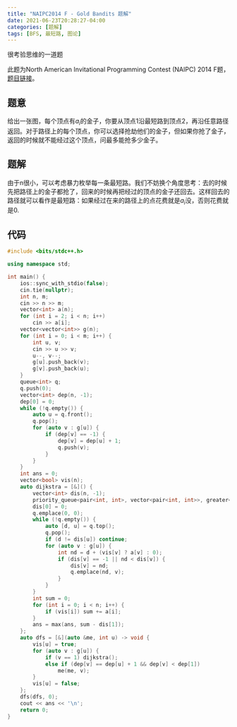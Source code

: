 ```yaml
---
title: "NAIPC2014 F - Gold Bandits 题解"
date: 2021-06-23T20:28:27-04:00
categories: [题解]
tags: [BFS, 最短路, 图论]
---
```

很考验思维的一道题


此题为North American Invitational Programming Contest (NAIPC) 2014 F题，[题目链接](https://open.kattis.com/problems/goldbandits)。

## 题意

给出一张图，每个顶点有$a_i$的金子，你要从顶点1沿最短路到顶点2，再沿任意路径返回。对于路径上的每个顶点，你可以选择抢劫他们的金子，但如果你抢了金子，返回的时候就不能经过这个顶点，问最多能抢多少金子。

## 题解

由于n很小，可以考虑暴力枚举每一条最短路。我们不妨换个角度思考：去的时候先把路径上的金子都抢了，回来的时候再把经过的顶点的金子还回去。这样回去的路径就可以看作是最短路：如果经过在来的路径上的点花费就是$a_i$没，否则花费就是0.

## 代码

```cpp
#include <bits/stdc++.h>

using namespace std;

int main() {
    ios::sync_with_stdio(false);
    cin.tie(nullptr);
    int n, m;
    cin >> n >> m;
    vector<int> a(n);
    for (int i = 2; i < n; i++)
        cin >> a[i];
    vector<vector<int>> g(n);
    for (int i = 0; i < m; i++) {
        int u, v;
        cin >> u >> v;
        u--, v--;
        g[u].push_back(v);
        g[v].push_back(u);
    }
    queue<int> q;
    q.push(0);
    vector<int> dep(n, -1);
    dep[0] = 0;
    while (!q.empty()) {
        auto u = q.front();
        q.pop();
        for (auto v : g[u]) {
            if (dep[v] == -1) {
                dep[v] = dep[u] + 1;
                q.push(v);
            }
        }
    }
    int ans = 0;
    vector<bool> vis(n);
    auto dijkstra = [&]() {
        vector<int> dis(n, -1);
        priority_queue<pair<int, int>, vector<pair<int, int>>, greater<>> q;
        dis[0] = 0;
        q.emplace(0, 0);
        while (!q.empty()) {
            auto [d, u] = q.top();
            q.pop();
            if (d != dis[u]) continue;
            for (auto v : g[u]) {
                int nd = d + (vis[v] ? a[v] : 0);
                if (dis[v] == -1 || nd < dis[v]) {
                    dis[v] = nd;
                    q.emplace(nd, v);
                }
            }
        }
        int sum = 0;
        for (int i = 0; i < n; i++) {
            if (vis[i]) sum += a[i];
        }
        ans = max(ans, sum - dis[1]);
    };
    auto dfs = [&](auto &me, int u) -> void {
        vis[u] = true;
        for (auto v : g[u]) {
            if (v == 1) dijkstra();
            else if (dep[v] == dep[u] + 1 && dep[v] < dep[1])
                me(me, v);
        }
        vis[u] = false;
    };
    dfs(dfs, 0);
    cout << ans << '\n';
    return 0;
}
```
